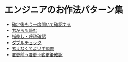 # エンジニアのお作法パターン集

* [確定後もう一度開いて確認する]()
* [右からも読む]()
* [指差し・呼称確認]()
* [ダブルチェック]()
* [考えなくてよい手順書]()
* [変更前→変更→変更後確認]()

